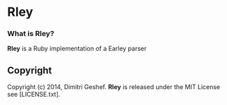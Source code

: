 Rley
===========

### What is Rley? ###
__Rley__ is a Ruby implementation of a Earley parser

Copyright
---------
Copyright (c) 2014, Dimitri Geshef. 
__Rley__ is released under the MIT License see [LICENSE.txt].